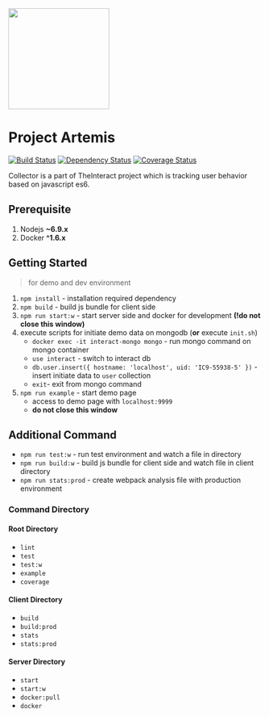 <img src="http://img12.deviantart.net/fb21/i/2010/336/a/d/artemis_bas_relief_lineart_by_nightowl70-d342q0q.jpg" width="200">

# Project Artemis

[![Build Status](https://travis-ci.org/TheInteract/collector.svg?branch=master)](https://travis-ci.org/TheInteract/collector)
[![Dependency Status](https://gemnasium.com/badges/github.com/TheInteract/collector.svg)](https://gemnasium.com/github.com/TheInteract/collector)
[![Coverage Status](https://coveralls.io/repos/github/TheInteract/collector/badge.svg)](https://coveralls.io/github/TheInteract/collector)

Collector is a part of TheInteract project which is tracking user behavior based on javascript es6.

## Prerequisite
1. Nodejs __~6.9.x__
2. Docker __^1.6.x__

## Getting Started 
> for demo and dev environment

1. `npm install` - installation required dependency
2. `npm build` - build js bundle for client side
3. `npm run start:w` - start server side and docker for development __(!do not close this window)__
4. execute scripts for initiate demo data on mongodb (__or__ execute `init.sh`)
    - `docker exec -it interact-mongo mongo` - run mongo command on mongo container
    - `use interact` - switch to interact db
    - `db.user.insert({ hostname: 'localhost', uid: 'IC9-55938-5' })` - insert initiate data to `user` collection
    - `exit`- exit from mongo command
5. `npm run example` - start demo page 
    - access to demo page with `localhost:9999`
    - __do not close this window__
    
## Additional Command
- `npm run test:w` - run test environment and watch a file in directory
- `npm run build:w` - build js bundle for client side and watch file in client directory
- `npm run stats:prod` - create webpack analysis file with production environment

### Command Directory
#### Root Directory
- `lint`
- `test`
- `test:w`
- `example`
- `coverage`

#### Client Directory
- `build`
- `build:prod`
- `stats`
- `stats:prod`

#### Server Directory
- `start`
- `start:w`
- `docker:pull`
- `docker`